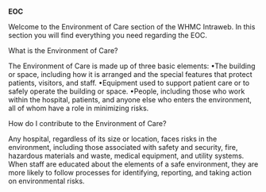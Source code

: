 **EOC**

Welcome to the Environment of Care section of the WHMC Intraweb.  In this section you will find everything you need regarding the EOC. 
 
What is the Environment of Care?
 
The Environment of Care is made up of three basic elements:
 •The building or space, including how it is arranged and the special features that protect patients, visitors, and staff.
 •Equipment used to support patient care or to safely operate the building or space.
 •People, including those who work within the hospital, patients, and anyone else who enters the environment, all of whom have a role in minimizing risks.
 
How do I contribute to the Environment of Care?
 
Any hospital, regardless of its size or location, faces risks in the environment, including those associated with safety and security, fire, hazardous materials and waste, medical equipment, and utility systems. When staff are educated about the elements of a safe environment, they are more likely to follow processes for identifying, reporting, and taking action on environmental risks.
